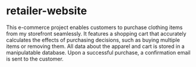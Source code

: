 # retailer-website
This e-commerce project enables customers to purchase clothing items from my storefront seamlessly. It features a shopping cart that accurately calculates the effects of purchasing decisions, such as buying multiple items or removing them. All data about the apparel and cart is stored in a manipulatable database. Upon a successful purchase, a confirmation email is sent to the customer.
